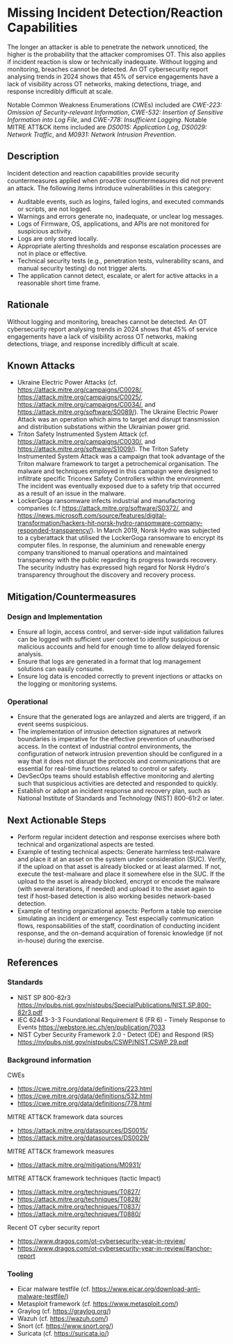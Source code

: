 # Missing Incident Detection/Reaction Capabilities

The longer an attacker is able to penetrate the network unnoticed, the higher is the probability that the attacker compromises OT. This also applies if incident reaction is slow or technically inadequate. Without logging and monitoring, breaches cannot be detected. An OT cybersecurity report analysing trends in 2024 shows that 45% of service engagements have a lack of visibility across OT networks, making detections, triage, and response incredibly difficult at scale.

Notable Common Weakness Enumerations (CWEs) included are *CWE-223: Omission of Security-relevant Information*, *CWE-532:  Insertion of Sensitive Information into Log File*, and *CWE-778: Insufficient Logging*. Notable MITRE ATT&CK items included are *DS0015: Application Log*, *DS0029: Network Traffic*, and *M0931: Network Intrusion Prevention*.

## Description

Incident detection and reaction capabilities provide security countermeasures applied when proactive countermeasures did not prevent an attack. The following items introduce vulnerabilities in this category:

- Auditable events, such as logins, failed logins, and executed commands or scripts, are not logged.
- Warnings and errors generate no, inadequate, or unclear log messages.
- Logs of Firmware, OS, applications, and APIs are not monitored for suspicious activity.
- Logs are only stored locally.
- Appropriate alerting thresholds and response escalation processes are not in place or effective.
- Technical security tests (e.g., penetration tests, vulnerability scans, and manual security testing) do not trigger alerts.
- The application cannot detect, escalate, or alert for active attacks in a reasonable short time frame.

## Rationale

Without logging and monitoring, breaches cannot be detected. An OT cybersecurity report analysing trends in 2024 shows that 45% of service engagements have a lack of visibility across OT networks, making detections, triage, and response incredibly difficult at scale.

## Known Attacks

- Ukraine Electric Power Attacks (cf. <https://attack.mitre.org/campaigns/C0028/>, <https://attack.mitre.org/campaigns/C0025/>, <https://attack.mitre.org/campaigns/C0034/>, and <https://attack.mitre.org/software/S0089/>). The Ukraine Electric Power Attack was an operation which aims to target and disrupt transmission and distribution substations within the Ukrainian power grid.
- Triton Safety Instrumented System Attack (cf. <https://attack.mitre.org/campaigns/C0030/>, and <https://attack.mitre.org/software/S1009/>). The Triton Safety Instrumented System Attack was a campaign that took advantage of the Triton malware framework to target a petrochemical organisation. The malware and techniques employed in this campaign were designed to infiltrate specific Triconex Safety Controllers within the environment. The incident was eventually exposed due to a safety trip that occurred as a result of an issue in the malware.
- LockerGoga ransomware infects industrial and manufactoring companies (c.f <https://attack.mitre.org/software/S0372/>, and <https://news.microsoft.com/source/features/digital-transformation/hackers-hit-norsk-hydro-ransomware-company-responded-transparency/>). In March 2019, Norsk Hydro was subjected to a cyberattack that utilised the LockerGoga ransomware to encrypt its computer files. In response, the aluminium and renewable energy company transitioned to manual operations and maintained transparency with the public regarding its progress towards recovery. The security industry has expressed high regard for Norsk Hydro's transparency throughout the discovery and recovery process.

## Mitigation/Countermeasures

### Design and Implementation

- Ensure all login, access control, and server-side input validation failures can be logged with sufficient user context to identify suspicious or malicious accounts and held for enough time to allow delayed forensic analysis.
- Ensure that logs are generated in a format that log management solutions can easily consume.
- Ensure log data is encoded correctly to prevent injections or attacks on the logging or monitoring systems.

### Operational

- Ensure that the generated logs are anlayzed and alerts are triggerd, if an event seems suspicious.
- The implementation of intrusion detection signatures at network boundaries is imperative for the effective prevention of unauthorised access. In the context of industrial control environments, the configuration of network intrusion prevention should be configured in a way that it does not disrupt the protocols and communications that are essential for real-time functions related to control or safety.
- DevSecOps teams should establish effective monitoring and alerting such that suspicious activities are detected and responded to quickly.
- Establish or adopt an incident response and recovery plan, such as National Institute of Standards and Technology (NIST) 800-61r2 or later.

## Next Actionable Steps

- Perform regular incident detection and response exercises where both technical and organizational aspects are tested.
- Example of testing technical aspects: Generate harmless test-malware and place it at an asset on the system under consideration (SUC). Verify, if the upload on that asset is already blocked or at least alarmed. If not, execute the test-malware and place it somewhere else in the SUC. If the upload to the asset is already blocked, encrypt or encode the malware (with several iterations, if needed) and upload it to the asset again to test if host-based detection is also working besides network-based detection.
- Example of testing organizational apsects: Perform a table top exercise simulating an incident or emergency. Test especially communication flows, responsabilities of the staff, coordination of conducting incident response, and the on-demand acquiration of forensic knowledge (if not in-house) during the exercise.

## References

### Standards

- NIST SP 800-82r3 <https://nvlpubs.nist.gov/nistpubs/SpecialPublications/NIST.SP.800-82r3.pdf>
- IEC 62443-3-3 Foundational Requirement 6 (FR 6) - Timely Response to Events <https://webstore.iec.ch/en/publication/7033>
- NIST Cyber Security Framework 2.0 - Detect (DE) and Respond (RS) <https://nvlpubs.nist.gov/nistpubs/CSWP/NIST.CSWP.29.pdf>

### Background information

CWEs

- <https://cwe.mitre.org/data/definitions/223.html>
- <https://cwe.mitre.org/data/definitions/532.html>
- <https://cwe.mitre.org/data/definitions/778.html>

MITRE ATT&CK framework data sources

- <https://attack.mitre.org/datasources/DS0015/>
- <https://attack.mitre.org/datasources/DS0029/>

MITRE ATT&CK framework measures

- <https://attack.mitre.org/mitigations/M0931/>

MITRE ATT&CK framework techniques (tactic Impact)

- <https://attack.mitre.org/techniques/T0827/>
- <https://attack.mitre.org/techniques/T0828/>
- <https://attack.mitre.org/techniques/T0837/>
- <https://attack.mitre.org/techniques/T0880/>

Recent OT cyber security report

- <https://www.dragos.com/ot-cybersecurity-year-in-review/>
- <https://www.dragos.com/ot-cybersecurity-year-in-review/#anchor-report>

### Tooling

- Eicar malware testfile (cf. <https://www.eicar.org/download-anti-malware-testfile/>)
- Metasploit framework (cf. <https://www.metasploit.com/>)
- Graylog (cf. <https://graylog.org/>)
- Wazuh (cf. <https://wazuh.com/>)
- Snort (cf. <https://www.snort.org/>)
- Suricata (cf. <https://suricata.io/>)

